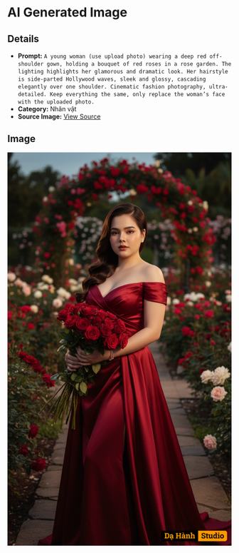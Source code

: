 # AI Generated Image

## Details
- **Prompt:** `A young woman (use upload photo) wearing a deep red off-shoulder gown, holding a bouquet of red roses in a rose garden. The lighting highlights her glamorous and dramatic look. Her hairstyle is side-parted Hollywood waves, sleek and glossy, cascading elegantly over one shoulder. Cinematic fashion photography, ultra-detailed. Keep everything the same, only replace the woman’s face with the uploaded photo.
`
- **Category:** Nhân vật
- **Source Image:** [View Source](https://raw.githubusercontent.com/lenzcomvth/ImageLibrary/main/Female.png)

## Image
![AI Generated Image](./image-2025-10-03T09-24-58-593Z.png)